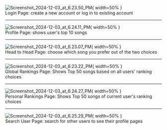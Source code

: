 ![Screenshot_2024-12-03_at_6.23.50_PM](/images/login.png){ width=50% }  
Login Page: create a new account or log in to existing account  

---

![Screenshot_2024-12-03_at_6.24.11_PM](uploads/d95310f7816241046441b6b28e6f2d9f/Screenshot_2024-12-03_at_6.24.11_PM.png){ width=50% }  
Profile Page: shows user's top 10 songs

---

![Screenshot_2024-12-03_at_6.23.07_PM](uploads/a55857fc44e69814bdc62c3af125a7ff/Screenshot_2024-12-03_at_6.23.07_PM.png){ width=50% }  
Head to Head Page: choose which song you prefer out of the two choices

---

![Screenshot_2024-12-03_at_6.23.22_PM](uploads/7189b202e49fc8cb7b5d6a91214d2575/Screenshot_2024-12-03_at_6.23.22_PM.png){ width=50% }  
Global Rankings Page: Shows Top 50 songs based on all users' ranking choices

---

![Screenshot_2024-12-03_at_6.24.27_PM](uploads/41ca92ecd59e3e300c067657faedb258/Screenshot_2024-12-03_at_6.24.27_PM.png){ width=50% }  
Personal Rankings Page: Shows Top 50 songs of current user's ranking choices

---

![Screenshot_2024-12-03_at_6.25.29_PM](uploads/7a59c6b62160487b6c9fadf49bee54fd/Screenshot_2024-12-03_at_6.25.29_PM.png){ width=50% }  
Search User Page: search for other users to see their profile pages
